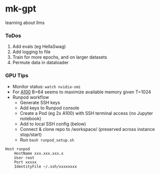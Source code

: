 # mk-gpt
learning about llms

### ToDos
1. Add evals (eg HellaSwag)
2. Add logging to file
3. Train for more epochs, and on larger datasets 
4. Permute data in dataloader

### GPU Tips
- Monitor status: `watch nvidia-smi`
- For [A100](https://www.nvidia.com/content/dam/en-zz/Solutions/Data-Center/a100/pdf/nvidia-a100-datasheet-us-nvidia-1758950-r4-web.pdf) B=64 seems to maximize available memory given T=1024
- Runpod workflow
  - Generate SSH keys
  - Add keys to Runpod console
  - Create a Pod (eg 2x A100) with SSH terminal access (no Jupyter notebook)
  - Add to local SSH config (below)
  - Connect & clone repo to /workspace/ (preserved across instance stop/start)
  - Run `bash runpod_setup.sh` 

```
Host runpod
    HostName xxx.xxx.xxx.x
    User root
    Port xxxxx
    IdentityFile ~/.ssh/xxxxxxxx
```
